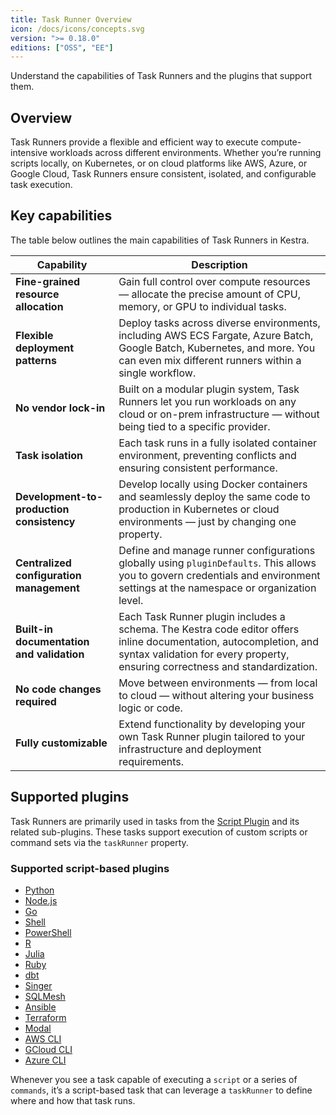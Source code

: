 ```yaml
---
title: Task Runner Overview
icon: /docs/icons/concepts.svg
version: ">= 0.18.0"
editions: ["OSS", "EE"]
---
```


Understand the capabilities of Task Runners and the plugins that support them.

## Overview

Task Runners provide a flexible and efficient way to execute compute-intensive workloads across different environments. Whether you’re running scripts locally, on Kubernetes, or on cloud platforms like AWS, Azure, or Google Cloud, Task Runners ensure consistent, isolated, and configurable task execution.

## Key capabilities

The table below outlines the main capabilities of Task Runners in Kestra.

| Capability                               | Description                                                                                                                                                                                                                 |
|------------------------------------------|-----------------------------------------------------------------------------------------------------------------------------------------------------------------------------------------------------------------------------|
| **Fine-grained resource allocation**     | Gain full control over compute resources — allocate the precise amount of CPU, memory, or GPU to individual tasks.                                                                                                         |
| **Flexible deployment patterns**         | Deploy tasks across diverse environments, including AWS ECS Fargate, Azure Batch, Google Batch, Kubernetes, and more. You can even mix different runners within a single workflow.                                          |
| **No vendor lock-in**                    | Built on a modular plugin system, Task Runners let you run workloads on any cloud or on-prem infrastructure — without being tied to a specific provider.                                                                   |
| **Task isolation**                       | Each task runs in a fully isolated container environment, preventing conflicts and ensuring consistent performance.                                                                  |
| **Development-to-production consistency**| Develop locally using Docker containers and seamlessly deploy the same code to production in Kubernetes or cloud environments — just by changing one property.                        |
| **Centralized configuration management** | Define and manage runner configurations globally using `pluginDefaults`. This allows you to govern credentials and environment settings at the namespace or organization level.                                             |
| **Built-in documentation and validation**| Each Task Runner plugin includes a schema. The Kestra code editor offers inline documentation, autocompletion, and syntax validation for every property, ensuring correctness and standardization.                          |
| **No code changes required**             | Move between environments — from local to cloud — without altering your business logic or code.                                                                                                                             |
| **Fully customizable**                   | Extend functionality by developing your own Task Runner plugin tailored to your infrastructure and deployment requirements.                                                                                                |

## Supported plugins

Task Runners are primarily used in tasks from the [Script Plugin](https://github.com/kestra-io/plugin-scripts) and its related sub-plugins. These tasks support execution of custom scripts or command sets via the `taskRunner` property.

### Supported script-based plugins

- [Python](/plugins/plugin-script-python)
- [Node.js](/plugins/plugin-script-node)
- [Go](/plugins/plugin-script-go)
- [Shell](/plugins/plugin-script-shell)
- [PowerShell](/plugins/plugin-script-powershell)
- [R](/plugins/plugin-script-r)
- [Julia](/plugins/plugin-script-julia)
- [Ruby](/plugins/plugin-script-ruby)
- [dbt](/plugins/plugin-dbt)
- [Singer](/plugins/plugin-singer)
- [SQLMesh](/plugins/plugin-sqlmesh)
- [Ansible](/plugins/plugin-ansible)
- [Terraform](/plugins/plugin-terraform)
- [Modal](/plugins/plugin-modal)
- [AWS CLI](/plugins/plugin-aws/cli/io.kestra.plugin.aws.cli.awscli)
- [GCloud CLI](/plugins/plugin-gcp/cli/io.kestra.plugin.gcp.cli.gcloudcli)
- [Azure CLI](/plugins/plugin-azure/cli/io.kestra.plugin.azure.cli.azcli)

Whenever you see a task capable of executing a `script` or a series of `commands`, it’s a script-based task that can leverage a `taskRunner` to define where and how that task runs.
